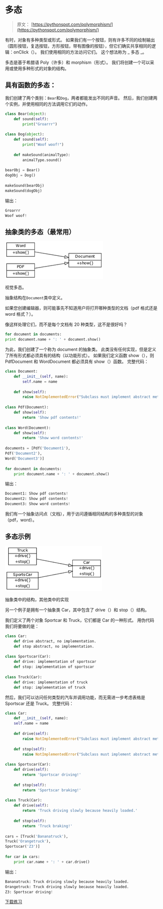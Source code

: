 # 多态

> 原文： [https://pythonspot.com/polymorphism/](https://pythonspot.com/polymorphism/)

有时，对象有多种类型或形式。 如果我们有一个按钮，则有许多不同的绘制输出（圆形按钮，复选按钮，方形按钮，带有图像的按钮），但它们确实共享相同的逻辑：onClick（）。 我们使用相同的方法访问它们。 这个想法称为 _ 多态 _。

多态是基于希腊语 Poly（许多）和 morphism（形式）。 我们将创建一个可以采用或使用多种形式的对象的结构。

## 具有函数的多态：

我们创建了两个类别：`Bear`和`Dog`，两者都能发出不同的声音。 然后，我们创建两个实例，并使用相同的方法调用它们的动作。

```py
class Bear(object):
    def sound(self):
        print("Groarrr")

class Dog(object):
    def sound(self):
        print("Woof woof!")

    def makeSound(animalType):
        animalType.sound()

bearObj = Bear()
dogObj = Dog()

makeSound(bearObj)
makeSound(dogObj)

```

输出：

```py
Groarrr
Woof woof!

```

## 抽象类的多态（最常用）

![polymorphism example](img/2c012acbbf068f97276301d4bf125959.jpg)

视觉多态。

抽象结构在`Document`类中定义。

如果您创建编辑器，则可能事先不知道用户将打开哪种类型的文档（pdf 格式还是 word 格式？）。

像这样处理它们，而不是每个文档有 20 种类型，这不是很好吗？

```py
for document in documents:
print document.name + ': ' + document.show()

```

为此，我们创建了一个称为 document 的抽象类。 此类没有任何实现，但是定义了所有形式都必须具有的结构（以功能形式）。 如果我们定义函数 show（），则 PdfDocument 和 WordDocument 都必须具有 show（）函数。 完整代码：

```py
class Document:
    def __init__(self, name):
        self.name = name

    def show(self):
        raise NotImplementedError("Subclass must implement abstract method")

class Pdf(Document):
    def show(self):
        return 'Show pdf contents!'

class Word(Document):
    def show(self):
        return 'Show word contents!'

documents = [Pdf('Document1'),
Pdf('Document2'),
Word('Document3')]

for document in documents:
    print document.name + ': ' + document.show()

```

输出：

```py
Document1: Show pdf contents!
Document2: Show pdf contents!
Document3: Show word contents!

```

我们有一个抽象访问点（文档），用于访问遵循相同结构的多种类型的对象（pdf，word）。

## 多态示例

![polymorphism-example](img/744304fa9c5a5b805fd3179eb9881d70.jpg)

抽象类中的结构，其他类中的实现

另一个例子是拥有一个抽象类 Car，其中包含了 drive（）和 stop（）结构。

我们定义了两个对象 Sportcar 和 Truck，它们都是 Car 的一种形式。 用伪代码我们将要做的是：

```py
class Car:
    def drive abstract, no implementation.
    def stop abstract, no implementation.

class Sportscar(Car):
    def drive: implementation of sportscar
    def stop: implementation of sportscar

class Truck(Car):
    def drive: implementation of truck
    def stop: implementation of truck

```

然后，我们可以访问任何类型的汽车并调用功能，而无需进一步考虑表格是 Sportscar 还是 Truck。 完整代码：

```py
class Car:
    def __init__(self, name):
    self.name = name

    def drive(self):
        raise NotImplementedError("Subclass must implement abstract method")

    def stop(self):
        raise NotImplementedError("Subclass must implement abstract method")

class Sportscar(Car):
    def drive(self):
        return 'Sportscar driving!'

    def stop(self):
        return 'Sportscar braking!'

class Truck(Car):
    def drive(self):
        return 'Truck driving slowly because heavily loaded.'

    def stop(self):
        return 'Truck braking!'

cars = [Truck('Bananatruck'),
Truck('Orangetruck'),
Sportscar('Z3')]

for car in cars:
    print car.name + ': ' + car.drive()

```

输出：

```py
Bananatruck: Truck driving slowly because heavily loaded.
Orangetruck: Truck driving slowly because heavily loaded.
Z3: Sportscar driving!

```

[下载练习](https://pythonspot.com/download-oop-exercises/)